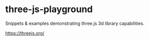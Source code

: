 # three-js-playground

Snippets & examples demonstrating three.js 3d library capabilities.

https://threejs.org/
